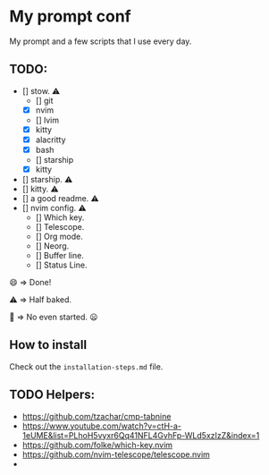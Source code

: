 # My prompt conf
My prompt and a few scripts that I use every day.

## TODO:
- [] stow. ⚠️
  - [] git
  - [x] nvim
  - [] lvim
  - [x] kitty
  - [x] alacritty
  - [x] bash
  - [] starship
  - [x] kitty
- [] starship. ⚠️
- [] kitty. ⚠️
- [] a good readme. ⚠️
- [] nvim config. ⚠️
  - [] Which key.
  - [] Telescope.
  - [] Org mode.
  - [] Neorg.
  - [] Buffer line.
  - [] Status Line.

😄 => Done!  


⚠️ => Half baked.  


🚫 => No even started. 😦  

## How to install
Check out the `installation-steps.md` file.


## TODO Helpers:
- https://github.com/tzachar/cmp-tabnine
- https://www.youtube.com/watch?v=ctH-a-1eUME&list=PLhoH5vyxr6Qq41NFL4GvhFp-WLd5xzIzZ&index=1
- https://github.com/folke/which-key.nvim
- https://github.com/nvim-telescope/telescope.nvim
- 


